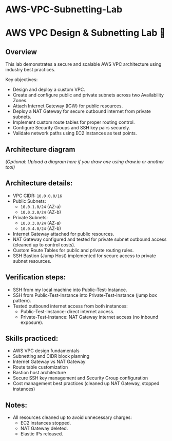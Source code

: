 # AWS-VPC-Subnetting-Lab
# AWS VPC Design & Subnetting Lab 🚀

## Overview
This lab demonstrates a secure and scalable AWS VPC architecture using industry best practices.

Key objectives:
- Design and deploy a custom VPC.
- Create and configure public and private subnets across two Availability Zones.
- Attach Internet Gateway (IGW) for public resources.
- Deploy a NAT Gateway for secure outbound internet from private subnets.
- Implement custom route tables for proper routing control.
- Configure Security Groups and SSH key pairs securely.
- Validate network paths using EC2 instances as test points.

## Architecture diagram
*(Optional: Upload a diagram here if you draw one using draw.io or another tool)*

## Architecture details:
- VPC CIDR: `10.0.0.0/16`
- Public Subnets:
  - `10.0.1.0/24` (AZ-a)
  - `10.0.2.0/24` (AZ-b)
- Private Subnets:
  - `10.0.3.0/24` (AZ-a)
  - `10.0.4.0/24` (AZ-b)
- Internet Gateway attached for public resources.
- NAT Gateway configured and tested for private subnet outbound access (cleaned up to control costs).
- Custom Route Tables for public and private routing rules.
- SSH Bastion (Jump Host) implemented for secure access to private subnet resources.

## Verification steps:
- SSH from my local machine into Public-Test-Instance.
- SSH from Public-Test-Instance into Private-Test-Instance (jump box pattern).
- Tested outbound internet access from both instances:
  - Public-Test-Instance: direct internet access.
  - Private-Test-Instance: NAT Gateway internet access (no inbound exposure).

## Skills practiced:
- AWS VPC design fundamentals
- Subnetting and CIDR block planning
- Internet Gateway vs NAT Gateway
- Route table customization
- Bastion host architecture
- Secure SSH key management and Security Group configuration
- Cost management best practices (cleaned up NAT Gateway, stopped instances)

## Notes:
- All resources cleaned up to avoid unnecessary charges:
  - EC2 instances stopped.
  - NAT Gateway deleted.
  - Elastic IPs released.
